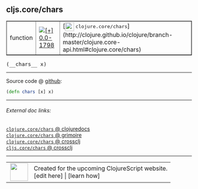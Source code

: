 ## cljs.core/chars



 <table border="1">
<tr>
<td>function</td>
<td><a href="https://github.com/cljsinfo/cljs-api-docs/tree/0.0-1798"><img valign="middle" alt="[+] 0.0-1798" title="Added in 0.0-1798" src="https://img.shields.io/badge/+-0.0--1798-lightgrey.svg"></a> </td>
<td>
[<img height="24px" valign="middle" src="http://i.imgur.com/1GjPKvB.png"> <samp>clojure.core/chars</samp>](http://clojure.github.io/clojure/branch-master/clojure.core-api.html#clojure.core/chars)
</td>
</tr>
</table>


 <samp>
(__chars__ x)<br>
</samp>

---







Source code @ [github](https://github.com/clojure/clojurescript/blob/r2301/src/cljs/cljs/core.cljs#L1890):

```clj
(defn chars [x] x)
```

<!--
Repo - tag - source tree - lines:

 <pre>
clojurescript @ r2301
└── src
    └── cljs
        └── cljs
            └── <ins>[core.cljs:1890](https://github.com/clojure/clojurescript/blob/r2301/src/cljs/cljs/core.cljs#L1890)</ins>
</pre>

-->

---



###### External doc links:

[`clojure.core/chars` @ clojuredocs](http://clojuredocs.org/clojure.core/chars)<br>
[`clojure.core/chars` @ grimoire](http://conj.io/store/v1/org.clojure/clojure/1.7.0-beta3/clj/clojure.core/chars/)<br>
[`clojure.core/chars` @ crossclj](http://crossclj.info/fun/clojure.core/chars.html)<br>
[`cljs.core/chars` @ crossclj](http://crossclj.info/fun/cljs.core.cljs/chars.html)<br>

---

 <table>
<tr><td>
<img valign="middle" align="right" width="48px" src="http://i.imgur.com/Hi20huC.png">
</td><td>
Created for the upcoming ClojureScript website.<br>
[edit here] | [learn how]
</td></tr></table>

[edit here]:https://github.com/cljsinfo/cljs-api-docs/blob/master/cljsdoc/cljs.core/chars.cljsdoc
[learn how]:https://github.com/cljsinfo/cljs-api-docs/wiki/cljsdoc-files

<!--

This information was too distracting to show to readers, but I'll leave it
commented here since it is helpful to:

- pretty-print the data used to generate this document
- and show how to retrieve that data



The API data for this symbol:

```clj
{:ns "cljs.core",
 :name "chars",
 :signature ["[x]"],
 :history [["+" "0.0-1798"]],
 :type "function",
 :full-name-encode "cljs.core/chars",
 :source {:code "(defn chars [x] x)",
          :title "Source code",
          :repo "clojurescript",
          :tag "r2301",
          :filename "src/cljs/cljs/core.cljs",
          :lines [1890]},
 :full-name "cljs.core/chars",
 :clj-symbol "clojure.core/chars"}

```

Retrieve the API data for this symbol:

```clj
;; from Clojure REPL
(require '[clojure.edn :as edn])
(-> (slurp "https://raw.githubusercontent.com/cljsinfo/cljs-api-docs/catalog/cljs-api.edn")
    (edn/read-string)
    (get-in [:symbols "cljs.core/chars"]))
```

-->
